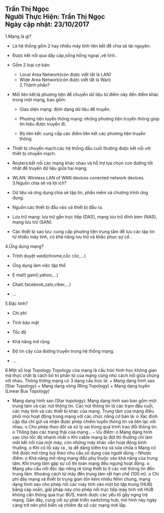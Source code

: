 **Trần Thị Ngọc**  
Người Thực Hiện: Trần Thị Ngọc  
Ngày cập nhật: 23/10/2017  
---------------
1.Mạng là gì?  
- Là hệ thống gồm 2 hay nhiều máy tính liên kết để chia sẻ tài nguyên.    
- Được kết nối qua dây cáp,sống hồng ngoại ,vệ tinh.      
- Gồm 2 loại cơ bản:    
  + Local Area Network(còn được viết tắt là LAN)      
  + Wide Area Network(còn được viết tắt là Wan)    
2.Thành phần?  

- Mối liên kết:là phương tiện để chuyển dữ liệu từ điểm này đến điểm khác trong một mạng, bao gồm:  
  
	+ Giao diện mạng: định dạng dữ liệu để truyền.  
  
	+ Phương tiện tuyền thông mạng: những phương tiện truyền thông giúp tin hiệu được truyền đi.  
  
	+ Bộ liên kết: cung cấp các điểm liên kết các phương tiện truyền thông.  

- Thiết bị chuyển mạch:các hệ thống đầu cuối thường được kết nối với  thiết bị chuyển mạch.  

- Routers:kết nối các mạng khác nhau và hỗ trợ lựa chọn con đường tốt nhất để truyền dữ liệu giữa hai mạng.  

- WLAN: Wireless LAN of WAN devices conected network devices.  
3.Nguồn chia sẽ và lợi ích?  

- Dữ liệu và ứng dụng:chia sẻ tập tin, phần mềm và chương trình ứng dụng.  

- Nguồn:các thiết bị đầu vào và thiết bị đầu ra.    

- Lưu trữ mạng: lưu trữ gắn trực tiếp (DAS), mạng lưu trữ đính kèm (NAS), mạng lưu trữ (SAN).  

- Các thiết bị sao lưu: cung cấp phương tiện trung tâm để lưu các tập tin từ nhiều máy tính, có khả năng lưu trữ và khắc phục sự cố .  


4.Ứng dụng mạng?  

- Trình duyệt wed(chrome,cốc cốc,...)  

- Ứng dụng làm việc tập thể  
- E mail( gamil,yahoo,...)  

- Chat( facebook,zalo,viber,...)  

- ...   


5.Đặc tính?  

- Chi phí  

- Tính bảo mật  

- Tốc độ  

- Khả năng mở rộng  

- Độ tin cậy của đường truyền trong hệ thống mạng.  

- ...  


6.Một số loại Topology
Topology của mạng là cấu trúc hình học không gian mà thực chất là cách bố trí phần tử của mạng cũng như cách nối giữa chúng với nhau.
Thông thờng mạng có 3 dạng cấu trúc là: 
	+ Mạng dạng hình sao (Star Topology)
	+ Mạng dạng vòng (Ring Topology)
	+ Mạng dạng tuyến (Linear Bus Topology)
- Mạng dạng hình sao (Star topology):
Mạng dạng hình sao bao gồm một trung tâm và các nút thông tin. Các nút thông tin là các trạm đầu cuối, các máy tính và các thiết bị khác của mạng. Trung tâm của mạng điều phối mọi hoạt động trong mạng với các chức năng cơ bản là:
o Xác định cặp địa chỉ gửi và nhận được phép chiếm tuyến thông tin và liên lạc với nhau.
o Cho phép theo dõi và xử lý sai trong quá trình trao đổi thông tin.
o Thông báo các trạng thái của mạng…
– Ưu điểm:
o Mạng dạng hình sao cho tốc độ nhanh nhất
o Khi cable mạng bị đứt thì thưởng chí làm mất kết nối của một máy, còn những máy khác vẫn hoạt động bình thường.
o Khi có lỗi xảy ra , ta dễ dàng kiểm tra và sửa chữa
o Mạng có thể được mở rộng tuỳ theo nhu cầu sử dụng của người dùng
– Nhược điểm:
o Khả năng mở rộng mạng đều phụ thuộc vào khả năng của trung tâm. Khi trung tâm gặp sự cố thì toàn mạng đều ngưng hoạt động.
o Mạng yêu cầu nối độc lập riêng rẽ từng thiết bị ở các nút thông tin đến trung tâm.  Khoảng cách từ máy đến trung tâm rất hạn chế (100 m).
o Chi phí dây mạng và thiết bị trung gian tốn kém nhiều
Nhìn chung, mạng dạng hình sao cho phép nối các máy tính vào một bộ tập trung (HUB) bằng cáp xoắn, giải pháp này cho phép nối trực tiếp máy tính với HUB không cần thông qua trục BUS, tránh được các yếu tố gây ngng trệ mạng. Gần đây, cùng với sự phát triển switching hub, mô hình này ngày càng trở nên phổ biến và chiếm đa số các mạng mới lắp.
